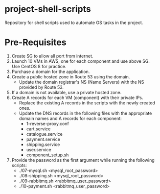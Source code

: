 # project-shell-scripts
Repository for shell scripts used to automate OS tasks in the project.

# Pre-Requisites
1. Create SG to allow all port from internet.
2. Launch 10 VMs in AWS, one for each component and use above SG. Use CentOS 8 for practice. 
3. Purchase a domain for the application.
4. Create a public hosted zone in Route 53 using the domain.
   * Update the domain registrar's NS (Name Servers) with the NS provided by Route 53.
5. If a domain is not available, use a private hosted zone.
6. Create A records for each VM (component) with their private IPs.
   * Replace the existing A records in the scripts with the newly created ones.
   * Update the DNS records in the following files with the appropriate domain names and A records for each component:
     - 1-reverse-proxy.conf
     - cart.service
     - catalogue.service
     - payment.service
     - shipping.service
     - user.service
     - component_setup.sh
7. Provide the password as the first argument while running the following scripts:
   * ./07-mysql.sh <mysql_root_password>
   * ./08-shipping.sh <mysql_root_password>
   * ./09-rabbitmq.sh <rabbitmq_user_password>
   * ./10-payment.sh <rabbitmq_user_password>

